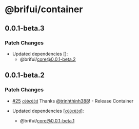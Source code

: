 # @brifui/container

## 0.0.1-beta.3

### Patch Changes

- Updated dependencies []:
  - @brifui/core@0.0.1-beta.2

## 0.0.1-beta.2

### Patch Changes

- [#25](https://github.com/brifui-org/brif-ui/pull/25) [`c00c03d`](https://github.com/brifui-org/brif-ui/commit/c00c03d17b1230204b0f5b2a82968aa8bd4cc5fa) Thanks [@trinhthinh388](https://github.com/trinhthinh388)! - Release Container

- Updated dependencies [[`c00c03d`](https://github.com/brifui-org/brif-ui/commit/c00c03d17b1230204b0f5b2a82968aa8bd4cc5fa)]:
  - @brifui/core@0.0.1-beta.1
